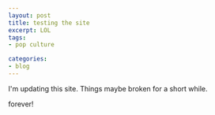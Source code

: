 ```yaml
---
layout: post
title: testing the site
excerpt: LOL
tags: 
- pop culture

categories:
- blog
---
```


I'm updating this site. Things maybe broken for a short while.

forever!
